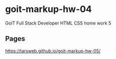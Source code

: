 # goit-markup-hw-04
GoIT Full Stack Developer HTML CSS home work 5

## Pages 
https://tarsweb.github.io/goit-markup-hw-05/
